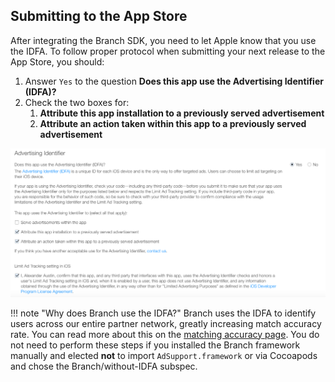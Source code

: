 ## Submitting to the App Store

After integrating the Branch SDK, you need to let Apple know that you use the IDFA. To follow proper protocol when submitting your next release to the App Store, you should:

1. Answer `Yes` to the question **Does this app use the Advertising Identifier (IDFA)?**
2. Check the two boxes for:
	1. **Attribute this app installation to a previously served advertisement**
	2. **Attribute an action taken within this app to a previously served advertisement**

![image](/img/pages/apps/idfa.png)

!!! note "Why does Branch use the IDFA?"
    Branch uses the IDFA to identify users across our entire partner network, greatly increasing match accuracy rate. You can read more about this on the [matching accuracy page](/pages/resources/matching/). You do not need to perform these steps if you installed the Branch framework manually and elected **not** to import `AdSupport.framework` or via Cocoapods and chose the Branch/without-IDFA subspec.